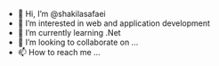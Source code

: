 - 👋 Hi, I’m @shakilasafaei
- 👀 I’m interested in web and application development
- 🌱 I’m currently learning .Net
- 💞️ I’m looking to collaborate on ...
- 📫 How to reach me ...

<!---
shakilasafaei/shakilasafaei is a ✨ special ✨ repository because its `README.md` (this file) appears on your GitHub profile.
You can click the Preview link to take a look at your changes.
--->
